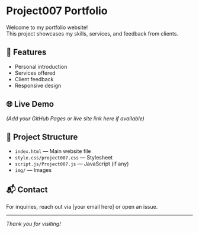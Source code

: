 # Project007 Portfolio

Welcome to my portfolio website!  
This project showcases my skills, services, and feedback from clients.

## 🚀 Features

- Personal introduction
- Services offered
- Client feedback
- Responsive design

## 🌐 Live Demo

*(Add your GitHub Pages or live site link here if available)*

## 📁 Project Structure

- `index.html` — Main website file
- `style.css/project007.css` — Stylesheet
- `script.js/Project007.js` — JavaScript (if any)
- `img/` — Images

## 📬 Contact

For inquiries, reach out via [your email here] or open an issue.

---

*Thank you for visiting!*

